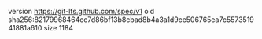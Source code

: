 version https://git-lfs.github.com/spec/v1
oid sha256:82179968464cc7d86bf13b8cbad8b4a3a1d9ce506765ea7c557351941881a610
size 1184
